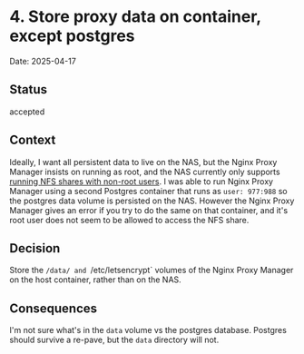 # 4. Store proxy data on container, except postgres

Date: 2025-04-17

## Status

accepted

## Context

Ideally, I want all persistent data to live on the NAS, but the Nginx Proxy Manager insists on running as root, and the NAS currently only supports [running NFS shares with non-root users](https://community.ui.com/questions/NFS-File-shares-in-UNAS/fa03aa65-afec-4106-90bd-77c7b6e044c4). I was able to run Nginx Proxy Manager using a second Postgres container that runs as `user: 977:988` so the postgres data volume is persisted on the NAS. However the Nginx Proxy Manager gives an error if you try to do the same on that container, and it's root user does not seem to be allowed to access the NFS share.

## Decision

Store the `/data/ and `/etc/letsencrypt` volumes of the Nginx Proxy Manager on the host container, rather than on the NAS.

## Consequences

I'm not sure what's in the `data` volume vs the postgres database. Postgres should survive a re-pave, but the `data` directory will not.
